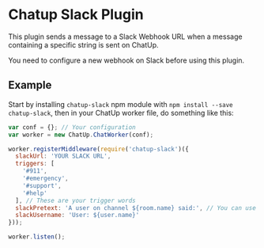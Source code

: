 # Chatup Slack Plugin

This plugin sends a message to a Slack Webhook URL when a message containing a specific string is sent on ChatUp.

You need to configure a new webhook on Slack before using this plugin.

## Example

Start by installing `chatup-slack` npm module with `npm install --save chatup-slack`, then in your ChatUp worker file, do something like this:

```js
var conf = {}; // Your configuration
var worker = new ChatUp.ChatWorker(conf);

worker.registerMiddleware(require('chatup-slack')({
  slackUrl: 'YOUR SLACK URL',
  triggers: [
    '#911',
    '#emergency',
    '#support',
    '#help'
  ], // These are your trigger words
  slackPretext: 'A user on channel ${room.name} said:', // You can use whatever string is in the context of a ChatUp Middleware, look at the documentation on ChatUp repository
  slackUsername: 'User: ${user.name}'
}));

worker.listen();
```
